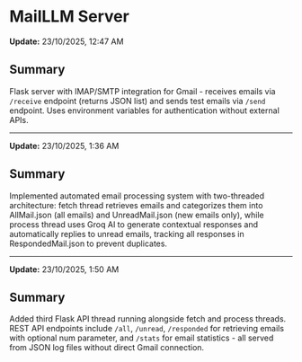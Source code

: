 # MailLLM Server

**Update:** 23/10/2025, 12:47 AM

## Summary
Flask server with IMAP/SMTP integration for Gmail - receives emails via `/receive` endpoint (returns JSON list) and sends test emails via `/send` endpoint. Uses environment variables for authentication without external APIs.

---

**Update:** 23/10/2025, 1:36 AM

## Summary
Implemented automated email processing system with two-threaded architecture: fetch thread retrieves emails and categorizes them into AllMail.json (all emails) and UnreadMail.json (new emails only), while process thread uses Groq AI to generate contextual responses and automatically replies to unread emails, tracking all responses in RespondedMail.json to prevent duplicates.

---

**Update:** 23/10/2025, 1:50 AM

## Summary
Added third Flask API thread running alongside fetch and process threads. REST API endpoints include `/all`, `/unread`, `/responded` for retrieving emails with optional num parameter, and `/stats` for email statistics - all served from JSON log files without direct Gmail connection.
